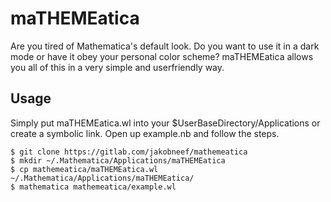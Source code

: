# maTHEMEatica

Are you tired of Mathematica's default look. Do you want to use it in a dark mode or have it obey your personal color scheme? maTHEMEatica allows you all of this in a very simple and userfriendly way. 

## Usage 

Simply put maTHEMEatica.wl into your $UserBaseDirectory/Applications or create a symbolic link. Open up example.nb and follow the steps.  

```
$ git clone https://gitlab.com/jakobneef/mathemeatica
$ mkdir ~/.Mathematica/Applications/maTHEMEatica 
$ cp mathemeatica/maTHEMEatica.wl ~/.Mathematica/Applications/maTHEMEatica/
$ mathematica mathemeatica/example.wl
```
